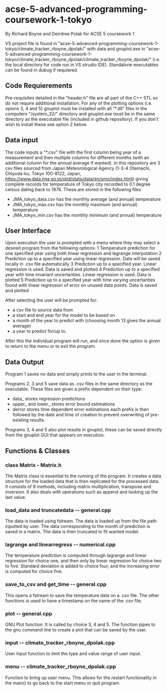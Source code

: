 # acse-5-advanced-programming-coursework-1-tokyo

By Richard Boyne and Deirdree Polak for ACSE 5 coursework 1

VS project file is found in "acse-5-advanced-programming-coursework-1-tokyo/climate_tracker_rboyne_dpolak/" with data and gnuplot.exe in "acse-5-advanced-programming-coursework-1-tokyo/climate_tracker_rboyne_dpolak/climate_tracker_rboyne_dpolak/" (i.e. the local directory for code run in VS strudio IDE). Standalone executables can be found in dubug if requiered.

## Code Requierements
Pre-requisites detailed in the "header.h" file are all part of the C++ STL so do not require additional installation. For any of the plotting options (i.e. opions 3, 4 and 5) gnuplot must be installed with all "*.dll" files in the computers "/system_32/" directory and gnuplot.exe must be in the same directory as the executable file (included in github repository). If you don't wish to install these see option 2 below.

## Data input
The code inputs a "*.csv" file with the first column being year of a measurement and then multiple columns for different months (with an additional column for the annual average if wanted). In this repository are 3 csv files sourced from Japan Meteorological Agency (1-3-4 Otemachi, Chiyoda-ku, Tokyo 100-8122, Japan, https://www.data.jma.go.jp/obd/stats/data/en/smp/index.html) giving complete records for temperature of Tokyo city recorded to 0.1 degree celsius dating back to 1876. These are stored in the following files
  
  - JMA_tokyo_data.csv has the monthly average (and annual) temperature
  - JMA_tokyo_max.csv has the monthly maximum (and annual) temperature 
  - JMA_tokyo_min.csv has the monthly minimum (and annual) temperature
  
## User Interface
Upon execution the user is prompted with a menu where they may select a desired program from the following options:
 1               Temperature prediction for one specified year using
                  both linear regression and lagrange interpolation
 2               Prediction up to a specified year using linear regression.
                  Data will be saved locally in .csv file automatically
 3               Prediction up to a specified year. Linear regression
                  is used. Data is saved and plotted
 4               Prediction up to a specified year with time invariant uncertanties.
                  Linear regression is used. Data is plotted
 5               Prediction up to a specified year with time varying uncertanties
                  found with linear regression of error on unused data points.
                  Data is saved and plotted

After selecting the user will be prompted for:
- a csv file to source data from
- a start and end year for the model to be based on
- a month of the year to predict with (choosing month 13 gives the annual average)
- a year to predict for/up to. 

After this the individual program will run, and once done the option is given to return to the menu or to exit the program.

## Data Output
Program 1 saves no data and simply prints to the user in the terminal.

Programs 2, 3 and 5 save data as .csv files in the same directory as the executable. These files are given a prefix dependent on their type:
- data_ stores regression predictions
- upper_ and lower_ stores error bound estimations
- derror stores time dependent error estimations
each prefix is then followed by the date and time of creation to prevent overwriting of pre-existing results.

Programs 3, 4 and 5 also plot results in gnuplot, these can be saved directly from the gnuplot GUI that appears on execution.

## Functions & Classes
### class Matrix - Matrix.h

The Matrix class is essential to the running of the program. It creates a data structure for the loaded data that is then replicated for the processed data. It consists of 9 methods, including matrix multiplication, transpose and inversion. It also deals with operations such as append and looking up the last value.

### load_data and truncatedata -- general.cpp

The data is loaded using fstream. The data is loaded up from the file path inputted by user. The data corresponding to the month of prediction is saved in a matrix. The data is then truncated to fit wanted model.

### lagrange and linearregress -- numerical.cpp
The temperature prediction is computed through lagrange and linear regression for choice one, and then only by linear regression for choice two to five. Standard deviation is added to choice four, and the increasing error is computed for choice five.

### save_to_csv and get_time -- general.cpp
This opens a fstream to save the temperature data on a .csv file. The other functions is used to have a timestamp on the name of the .csv file. 

### plot -- general.cpp
GNU Plot function. It is called by choice 3, 4 and 5. The function pipes to the gnu command line to create a plot that can be saved by the user.

### input -- climate_tracker_rboyne_dpolak.cpp
User Input function to limit the type and value range of user input.

### menu -- climate_tracker_rboyne_dpolak.cpp
Function to bring up user menu. This allows for the restart functionality in the main() to go back to the start menu or quit program.
